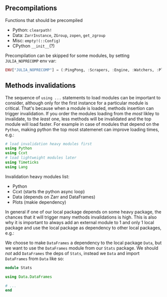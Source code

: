 ## Precompilations

Functions that should be precompiled

- Python: `clearpath!`
- Data: `ZarrInstance`, `ZGroup`, `zopen`, `get_zgroup`
- Misc: `empty!(::Config)`
- CPython `__init__`(?)

Precompilation can be skipped for some modules, by setting `JULIA_NOPRECOMP` env var:

```julia
ENV["JULIA_NOPRECOMP"] = (:PingPong, :Scrapers, :Engine, :Watchers, :Plotting, :Stats)
```

## Methods invalidations
The sequence of `using ...` statements to load modules can be important to consider, although only for the first instance for a particular module is critical. That's because when a module is loaded, methods insertion can trigger invalidation. If you order the modules loading from the _most_ likley to invalidate, to the _least_ one, less methods will be invalidated and the top module will load faster. 
For example in case of modules that depend on the `Python`, making python the top most statemenet can improve loading times, e.g.:

``` julia
# load invalidation heavy modules first
using Python
using Ccxt
# load lightweight modules later
using Timeticks
using Lang
```

Invalidation heavy modules list:
- Python
- Ccxt (starts the python async loop)
- Data (depends on Zarr and DataFrames)
- Plots (makie dependency)

In general if one of our local package depends on some heavy package, the chances that it will trigger many methods invalidations is high. This is also why it is important to always add an external module to 1 and only 1 local package and use the local package as dependency to other local packages, e.g.:

We choose to make `DataFrames` a dependency to the local package `Data`, but we want to use the `DataFrames` module from our `Stats` package. We should *not* add `DataFrames` the deps of `Stats`, instead we `Data` and import `DataFrames` from `Data` like so:
``` julia
module Stats

using Data.DataFrames

# ...
end
```

